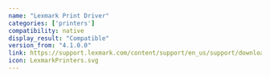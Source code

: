 ```yaml
---
name: "Lexmark Print Driver"
categories: ['printers']
compatibility: native
display_result: "Compatible"
version_from: "4.1.0.0"
link: https://support.lexmark.com/content/support/en_us/support/download.DRI1000669.html
icon: LexmarkPrinters.svg
---
```

